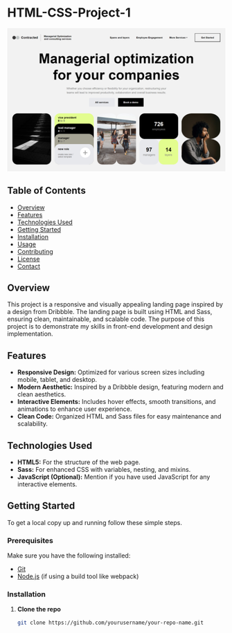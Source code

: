 # HTML-CSS-Project-1

![Landing Page Preview](/screencapture-127-0-0-1-5500-2024-05-26-15_11_04.png)

## Table of Contents
- [Overview](#overview)
- [Features](#features)
- [Technologies Used](#technologies-used)
- [Getting Started](#getting-started)
- [Installation](#installation)
- [Usage](#usage)
- [Contributing](#contributing)
- [License](#license)
- [Contact](#contact)

## Overview
This project is a responsive and visually appealing landing page inspired by a design from Dribbble. The landing page is built using HTML and Sass, ensuring clean, maintainable, and scalable code. The purpose of this project is to demonstrate my skills in front-end development and design implementation.

## Features
- **Responsive Design:** Optimized for various screen sizes including mobile, tablet, and desktop.
- **Modern Aesthetic:** Inspired by a Dribbble design, featuring modern and clean aesthetics.
- **Interactive Elements:** Includes hover effects, smooth transitions, and animations to enhance user experience.
- **Clean Code:** Organized HTML and Sass files for easy maintenance and scalability.

## Technologies Used
- **HTML5:** For the structure of the web page.
- **Sass:** For enhanced CSS with variables, nesting, and mixins.
- **JavaScript (Optional):** Mention if you have used JavaScript for any interactive elements.

## Getting Started
To get a local copy up and running follow these simple steps.

### Prerequisites
Make sure you have the following installed:
- [Git](https://git-scm.com/)
- [Node.js](https://nodejs.org/) (if using a build tool like webpack)

### Installation
1. **Clone the repo**
   ```sh
   git clone https://github.com/yourusername/your-repo-name.git

